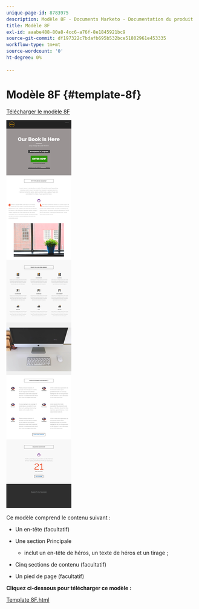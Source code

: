 ```yaml
---
unique-page-id: 8783975
description: Modèle 8F - Documents Marketo - Documentation du produit
title: Modèle 8F
exl-id: aaabe488-80a8-4cc6-a76f-8e1845921bc9
source-git-commit: df197322c7bdafb695b532bce51802961e453335
workflow-type: tm+mt
source-wordcount: '0'
ht-degree: 0%

---
```


# Modèle 8F {#template-8f}

[Télécharger le modèle 8F](https://experienceleague.adobe.com/landing/marketo/lp-templates/template-8f.html)

![](assets/image2015-7-29-14-3a45-3a45.png)

Ce modèle comprend le contenu suivant :

* Un en-tête (facultatif)
* Une section Principale

   * inclut un en-tête de héros, un texte de héros et un tirage ;

* Cinq sections de contenu (facultatif)
* Un pied de page (facultatif)

**Cliquez ci-dessous pour télécharger ce modèle :**

[Template 8F.html](https://experienceleague.adobe.com/landing/marketo/lp-templates/template-8f.html)
